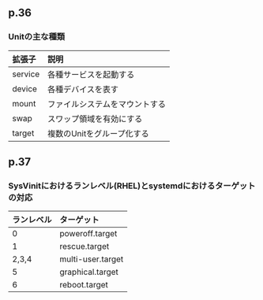 ## p.36

### Unitの主な種類

|拡張子|説明|
|:--|:--|
|service|各種サービスを起動する|
|device|各種デバイスを表す|
|mount|ファイルシステムをマウントする|
|swap|スワップ領域を有効にする|
|target|複数のUnitをグループ化する|

## p.37

### SysVinitにおけるランレベル(RHEL)とsystemdにおけるターゲットの対応

|ランレベル|ターゲット|
|:--|:--|
|0|poweroff.target|
|1|rescue.target|
|2,3,4|multi-user.target|
|5|graphical.target|
|6|reboot.target|